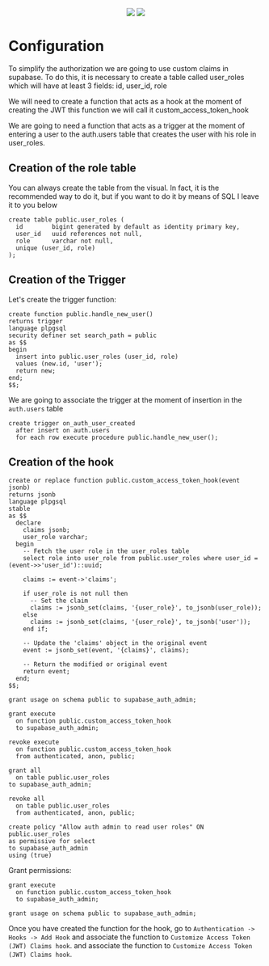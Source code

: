<p align="center">
<img src="https://user-images.githubusercontent.com/8291514/213727234-cda046d6-28c6-491a-b284-b86c5cede25d.png#gh-light-mode-only">
<img src="https://user-images.githubusercontent.com/8291514/213727225-56186826-bee8-43b5-9b15-86e839d89393.png#gh-dark-mode-only">
</p>

# Configuration

To simplify the authorization we are going to use custom claims in supabase.
To do this, it is necessary to create a table called user_roles
which will have at least 3 fields:
id, user_id, role

We will need to create a function that acts as a hook at the moment of creating the JWT
this function we will call it custom_access_token_hook

We are going to need a function that acts as a trigger at the moment of entering a user to the auth.users table that creates the user with his role in user_roles.

## Creation of the role table

You can always create the table from the visual. In fact, it is the recommended way to do it,
but if you want to do it by means of SQL I leave it to you below
```
create table public.user_roles (
  id        bigint generated by default as identity primary key,
  user_id   uuid references not null,
  role      varchar not null,
  unique (user_id, role)
);
```

## Creation of the Trigger

Let's create the trigger function:
```
create function public.handle_new_user()
returns trigger
language plpgsql
security definer set search_path = public
as $$
begin
  insert into public.user_roles (user_id, role)
  values (new.id, 'user');
  return new;
end;
$$;
```

We are going to associate the trigger at the moment of insertion in the `auth.users` table
```
create trigger on_auth_user_created
  after insert on auth.users
  for each row execute procedure public.handle_new_user();
```

## Creation of the hook

```
create or replace function public.custom_access_token_hook(event jsonb)
returns jsonb
language plpgsql
stable
as $$
  declare
    claims jsonb;
    user_role varchar;
  begin
    -- Fetch the user role in the user_roles table
    select role into user_role from public.user_roles where user_id = (event->>'user_id')::uuid;

    claims := event->'claims';

    if user_role is not null then
      -- Set the claim
      claims := jsonb_set(claims, '{user_role}', to_jsonb(user_role));
    else
      claims := jsonb_set(claims, '{user_role}', to_jsonb('user'));
    end if;

    -- Update the 'claims' object in the original event
    event := jsonb_set(event, '{claims}', claims);

    -- Return the modified or original event
    return event;
  end;
$$;

grant usage on schema public to supabase_auth_admin;

grant execute
  on function public.custom_access_token_hook
  to supabase_auth_admin;

revoke execute
  on function public.custom_access_token_hook
  from authenticated, anon, public;

grant all
  on table public.user_roles
to supabase_auth_admin;

revoke all
  on table public.user_roles
  from authenticated, anon, public;

create policy "Allow auth admin to read user roles" ON public.user_roles
as permissive for select
to supabase_auth_admin
using (true)
```

Grant permissions:
```
grant execute
  on function public.custom_access_token_hook
  to supabase_auth_admin;

grant usage on schema public to supabase_auth_admin;
```

Once you have created the function for the hook, go to `Authentication -> Hooks -> Add Hook` and associate the function to `Customize Access Token (JWT) Claims hook`.
and associate the function to `Customize Access Token (JWT) Claims hook`.
